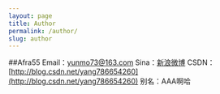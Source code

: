 ```yaml
---
layout: page
title: Author
permalink: /author/
slug: author
---
```


##Afra55
Email：yunmo73@163.com
Sina：[新浪微博](http://weibo.com/yang73)
CSDN：[http://blog.csdn.net/yang786654260](http://blog.csdn.net/yang786654260)
别名：AAA啊哈